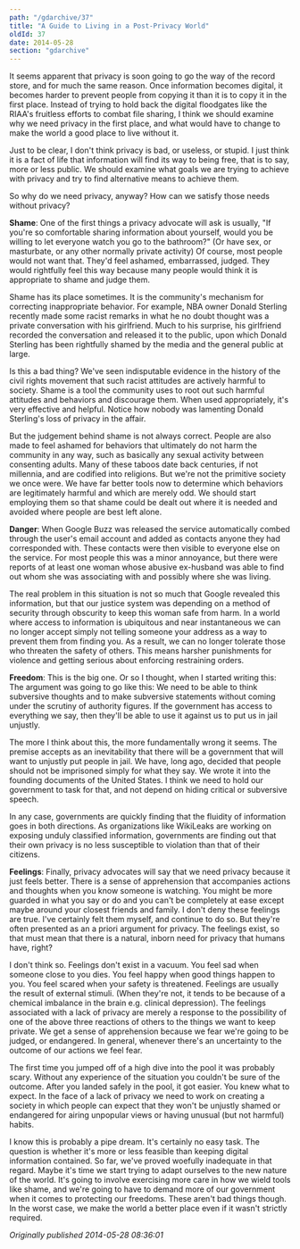 ```yaml
---
path: "/gdarchive/37"
title: "A Guide to Living in a Post-Privacy World"
oldId: 37
date: 2014-05-28
section: "gdarchive"
---
```

It seems apparent that privacy is soon going to go the way of the record store, and for much the same reason. Once information becomes digital, it becomes harder to prevent people from copying it than it is to copy it in the first place. Instead of trying to hold back the digital floodgates like the RIAA's fruitless efforts to combat file sharing, I think we should examine why we need privacy in the first place, and what would have to change to make the world a good place to live without it. 

Just to be clear, I don't think privacy is bad, or useless, or stupid. I just think it is a fact of life that information will find its way to being free, that is to say, more or less public. We should examine what goals we are trying to achieve with privacy and try to find alternative means to achieve them.

So why do we need privacy, anyway? How can we satisfy those needs without privacy?

**Shame**: One of the first things a privacy advocate will ask is usually, "If you're so comfortable sharing information about yourself, would you be willing to let everyone watch you go to the bathroom?" (Or have sex, or masturbate, or any other normally private activity) Of course, most people would not want that. They'd feel ashamed, embarrassed, judged. They would rightfully feel this way because many people would think it is appropriate to shame and judge them. 

Shame has its place sometimes. It is the community's mechanism for correcting inappropriate behavior. For example, NBA owner Donald Sterling recently made some racist remarks in what he no doubt thought was a private conversation with his girlfriend. Much to his surprise, his girlfriend recorded the conversation and released it to the public, upon which Donald Sterling has been rightfully shamed by the media and the general public at large.

Is this a bad thing? We've seen indisputable evidence in the history of the civil rights movement that such racist attitudes are actively harmful to society. Shame is a tool the community uses to root out such harmful attitudes and behaviors and discourage them. When used appropriately, it's very effective and helpful. Notice how nobody was lamenting Donald Sterling's loss of privacy in the affair.

But the judgement behind shame is not always correct. People are also made to feel ashamed for behaviors that ultimately do not harm the community in any way, such as basically any sexual activity between consenting adults. Many of these taboos date back centuries, if not millennia, and are codified into religions. But we're not the primitive society we once were. We have far better tools now to determine which behaviors are legitimately harmful and which are merely odd. We should start employing them so that shame could be dealt out where it is needed and avoided where people are best left alone.

**Danger**: When Google Buzz was released the service automatically combed through the user's email account and added as contacts anyone they had corresponded with. These contacts were then visible to everyone else on the service. For most people this was a minor annoyance, but there were reports of at least one woman whose abusive ex-husband was able to find out whom she was associating with and possibly where she was living. 

The real problem in this situation is not so much that Google revealed this information, but that our justice system was depending on a method of security through obscurity to keep this woman safe from harm. In a world where access to information is ubiquitous and near instantaneous we can no longer accept simply not telling someone your address as a way to prevent them from finding you. As a result, we can no longer tolerate those who threaten the safety of others. This means harsher punishments for violence and getting serious about enforcing restraining orders.

**Freedom**: This is the big one. Or so I thought, when I started writing this: The argument was going to go like this: We need to be able to think subversive thoughts and to make subversive statements without coming under the scrutiny of authority figures. If the government has access to everything we say, then they'll be able to use it against us to put us in jail unjustly.

The more I think about this, the more fundamentally wrong it seems. The premise accepts as an inevitability that there will be a government that will want to unjustly put people in jail. We have, long ago, decided that people should not be imprisoned simply for what they say. We wrote it into the founding documents of the United States. I think we need to hold our government to task for that, and not depend on hiding critical or subversive speech.

In any case, governments are quickly finding that the fluidity of information goes in both directions. As organizations like WikiLeaks are working on exposing unduly classified information, governments are finding out that their own privacy is no less susceptible to violation than that of their citizens.  

**Feelings**: Finally, privacy advocates will say that we need privacy because it just feels better. There is a sense of apprehension that accompanies actions and thoughts when you know someone is watching. You might be more guarded in what you say or do and you can't be completely at ease except maybe around your closest friends and family. I don't deny these feelings are true. I've certainly felt them myself, and continue to do so. But they're often presented as an a priori argument for privacy. The feelings exist, so that must mean that there is a natural, inborn need for privacy that humans have, right?

I don't think so. Feelings don't exist in a vacuum. You feel sad when someone close to you dies. You feel happy when good things happen to you. You feel scared when your safety is threatened. Feelings are usually the result of external stimuli. (When they're not, it tends to be because of a chemical imbalance in the brain e.g. clinical depression). The feelings associated with a lack of privacy are merely a response to the possibility of one of the above three reactions of others to the things we want to keep private. We get a sense of apprehension because we fear we're going to be judged, or endangered. In general, whenever there's an uncertainty to the outcome of our actions we feel fear.

The first time you jumped off of a high dive into the pool it was probably scary. Without any experience of the situation you couldn't be sure of the outcome. After you landed safely in the pool, it got easier. You knew what to expect. In the face of a lack of privacy we need to work on creating a society in which people can expect that they won't be unjustly shamed or endangered for airing unpopular views or having unusual (but not harmful) habits.

I know this is probably a pipe dream. It's certainly no easy task. The question is whether it's more or less feasible than keeping digital information contained. So far, we've proved woefully inadequate in that regard. Maybe it's time we start trying to adapt ourselves to the new nature of the world. It's going to involve exercising more care in how we wield tools like shame, and we're going to have to demand more of our government when it comes to protecting our freedoms. These aren't bad things though. In the worst case, we make the world a better place even if it wasn't strictly required.

*Originally published 2014-05-28 08:36:01*